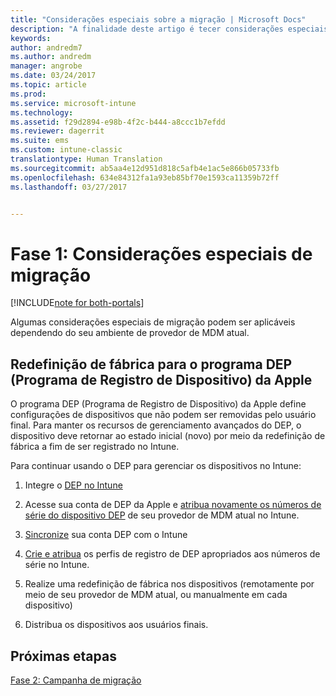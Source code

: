 ```yaml
---
title: "Considerações especiais sobre a migração | Microsoft Docs"
description: "A finalidade deste artigo é tecer considerações especiais sobre a migração antes de os clientes iniciarem uma campanha de migração."
keywords: 
author: andredm7
ms.author: andredm
manager: angrobe
ms.date: 03/24/2017
ms.topic: article
ms.prod: 
ms.service: microsoft-intune
ms.technology: 
ms.assetid: f29d2894-e98b-4f2c-b444-a8ccc1b7efdd
ms.reviewer: dagerrit
ms.suite: ems
ms.custom: intune-classic
translationtype: Human Translation
ms.sourcegitcommit: ab5aa4e12d951d818c5afb4e1ac5e866b05733fb
ms.openlocfilehash: 634e84312fa1a93eb85bf70e1593ca11359b72ff
ms.lasthandoff: 03/27/2017


---
```


# <a name="phase-1-special-migration-considerations"></a>Fase 1: Considerações especiais de migração

[!INCLUDE[note for both-portals](../includes/note-for-both-portals.md)]

Algumas considerações especiais de migração podem ser aplicáveis dependendo do seu ambiente de provedor de MDM atual.

## <a name="factory-reset-for-apples-device-enrollment-program-dep"></a>Redefinição de fábrica para o programa DEP (Programa de Registro de Dispositivo) da Apple

O programa DEP (Programa de Registro de Dispositivo) da Apple define configurações de dispositivos que não podem ser removidas pelo usuário final. Para manter os recursos de gerenciamento avançados do DEP, o dispositivo deve retornar ao estado inicial (novo) por meio da redefinição de fábrica a fim de ser registrado no Intune.

Para continuar usando o DEP para gerenciar os dispositivos no Intune:

1.  Integre o [DEP no Intune](https://docs.microsoft.com/intune/deploy-use/ios-device-enrollment-program-in-microsoft-intune)

2.  Acesse sua conta de DEP da Apple e [atribua novamente os números de série do dispositivo DEP](https://help.apple.com/deployment/business/#/tesf9562af26) de seu provedor de MDM atual no Intune.

3.  [Sincronize](https://docs.microsoft.com/intune/deploy-use/ios-device-enrollment-program-in-microsoft-intune) sua conta DEP com o Intune

4.  [Crie e atribua](https://docs.microsoft.com/intune/deploy-use/ios-device-enrollment-program-in-microsoft-intune) os perfis de registro de DEP apropriados aos números de série no Intune.

5.  Realize uma redefinição de fábrica nos dispositivos (remotamente por meio de seu provedor de MDM atual, ou manualmente em cada dispositivo)

6.  Distribua os dispositivos aos usuários finais.

## <a name="next-steps"></a>Próximas etapas 

[Fase 2: Campanha de migração](https://docs.microsoft.com/intune/plan-design/migration-phase2-migration-campaign)

